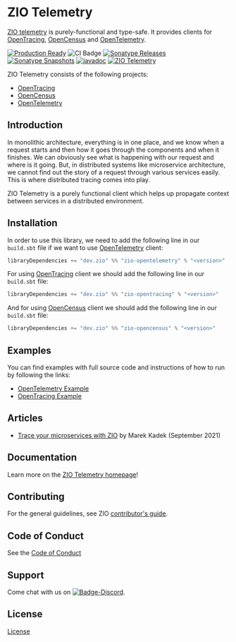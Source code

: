 [//]: # (This file was autogenerated using `zio-sbt-website` plugin via `sbt generateReadme` command.)
[//]: # (So please do not edit it manually. Instead, change "docs/index.md" file or sbt setting keys)
[//]: # (e.g. "readmeDocumentation" and "readmeSupport".)

# ZIO Telemetry

[ZIO telemetry](https://github.com/zio/zio-telemetry) is purely-functional and type-safe. It provides clients for
[OpenTracing](https://opentracing.io/), [OpenCensus](https://opencensus.io/) and [OpenTelemetry](https://opentelemetry.io/).

[![Production Ready](https://img.shields.io/badge/Project%20Stage-Production%20Ready-brightgreen.svg)](https://github.com/zio/zio/wiki/Project-Stages) ![CI Badge](https://github.com/zio/zio-telemetry/workflows/CI/badge.svg) [![Sonatype Releases](https://img.shields.io/nexus/r/https/oss.sonatype.org/dev.zio/zio-opentracing_2.12.svg?label=Sonatype%20Release)](https://oss.sonatype.org/content/repositories/releases/dev/zio/zio-opentracing_2.12/) [![Sonatype Snapshots](https://img.shields.io/nexus/s/https/oss.sonatype.org/dev.zio/zio-opentracing_2.12.svg?label=Sonatype%20Snapshot)](https://oss.sonatype.org/content/repositories/snapshots/dev/zio/zio-opentracing_2.12/) [![javadoc](https://javadoc.io/badge2/dev.zio/zio-telemetry-docs_2.12/javadoc.svg)](https://javadoc.io/doc/dev.zio/zio-telemetry-docs_2.12) [![ZIO Telemetry](https://img.shields.io/github/stars/zio/zio-telemetry?style=social)](https://github.com/zio/zio-telemetry)

ZIO Telemetry consists of the following projects:

- [OpenTracing](docs/opentracing.md)
- [OpenCensus](docs/opencensus.md)
- [OpenTelemetry](docs/opentelemetry.md)

## Introduction

In monolithic architecture, everything is in one place, and we know when a request starts and then how it goes through 
the components and when it finishes. We can obviously see what is happening with our request and where is it going. 
But, in distributed systems like microservice architecture, we cannot find out the story of a request through various 
services easily. This is where distributed tracing comes into play.

ZIO Telemetry is a purely functional client which helps up propagate context between services in a distributed environment.

## Installation

In order to use this library, we need to add the following line in our `build.sbt` file if we want to use [OpenTelemetry](https://opentelemetry.io/) client:

```scala
libraryDependencies += "dev.zio" %% "zio-opentelemetry" % "<version>"
```

For using [OpenTracing](https://opentracing.io/) client we should add the following line in our `build.sbt` file:

```scala
libraryDependencies += "dev.zio" %% "zio-opentracing" % "<version>"
```

And for using [OpenCensus](https://opencensus.io/) client we should add the following line in our `build.sbt` file:

```scala
libraryDependencies += "dev.zio" %% "zio-opencensus" % "<version>"
```

## Examples

You can find examples with full source code and instructions of how to run by following the links:
- [OpenTelemetry Example](docs/https://github.com/zio/zio-telemetry/blob/series/2.x/docs/opentelemetry-example.md)
- [OpenTracing Example](docs/https://github.com/zio/zio-telemetry/blob/series/2.x/docs/opentracing-example.md)

## Articles

- [Trace your microservices with ZIO](https://kadek-marek.medium.com/trace-your-microservices-with-zio-telemetry-5f88d69cb26b) by Marek Kadek (September 2021)

## Documentation

Learn more on the [ZIO Telemetry homepage](https://zio.dev/zio-telemetry/)!

## Contributing

For the general guidelines, see ZIO [contributor's guide](https://zio.dev/about/contributing).

## Code of Conduct

See the [Code of Conduct](https://zio.dev/about/code-of-conduct)

## Support

Come chat with us on [![Badge-Discord]][Link-Discord].

[Badge-Discord]: https://img.shields.io/discord/629491597070827530?logo=discord "chat on discord"
[Link-Discord]: https://discord.gg/2ccFBr4 "Discord"

## License

[License](LICENSE)

